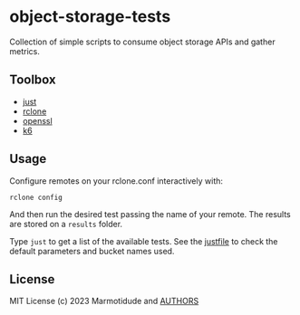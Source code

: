 # object-storage-tests
Collection of simple scripts to consume object storage APIs and gather metrics.

## Toolbox

- [just](https://just.systems/)
- [rclone](https://rclone.org/)
- [openssl](https://www.openssl.org/docs/man1.0.2/man1/openssl.html)
- [k6](https://github.com/grafana/k6)

## Usage

Configure remotes on your rclone.conf interactively with:

```
rclone config
```

And then run the desired test passing the name of your remote.
The results are stored on a `results` folder.

Type `just` to get a list of the available tests.
See the [justfile](./justfile) to check the default parameters and bucket names used.

## License

MIT License (c) 2023 Marmotidude and [AUTHORS](./AUTHORS)
